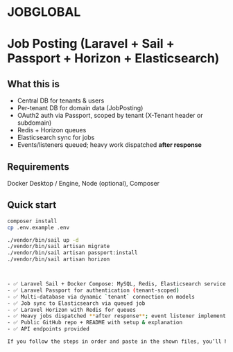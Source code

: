 
# JOBGLOBAL
# Job Posting  (Laravel + Sail + Passport + Horizon + Elasticsearch)

## What this is
- Central DB for tenants & users
- Per-tenant DB for domain data (JobPosting)
- OAuth2 auth via Passport, scoped by tenant (X-Tenant header or subdomain)
- Redis + Horizon queues
- Elasticsearch sync for jobs
- Events/listeners queued; heavy work dispatched **after response**

## Requirements
Docker Desktop / Engine, Node (optional), Composer

## Quick start
```bash
composer install
cp .env.example .env

./vendor/bin/sail up -d
./vendor/bin/sail artisan migrate
./vendor/bin/sail artisan passport:install
./vendor/bin/sail artisan horizon



- ✅ Laravel Sail + Docker Compose: MySQL, Redis, Elasticsearch services
- ✅ Laravel Passport for authentication (tenant-scoped)
- ✅ Multi-database via dynamic `tenant` connection on models
- ✅ Job sync to Elasticsearch via queued job
- ✅ Laravel Horizon with Redis for queues
- ✅ Heavy jobs dispatched **after response**; event listener implements `ShouldQueue`
- ✅ Public GitHub repo + README with setup & explanation
- ✅ API endpoints provided

If you follow the steps in order and paste in the shown files, you’ll have a working baseline that meets every requirement.

